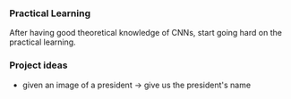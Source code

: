 ### Practical Learning

After having good theoretical knowledge of CNNs, start going hard on the practical learning.

### Project ideas

- given an image of a president -> give us the president's name
